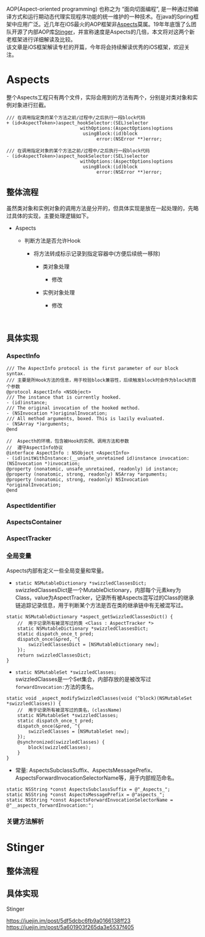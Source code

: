 AOP(Aspect-oriented programming) 也称之为 “面向切面编程”, 是一种通过预编译方式和运行期动态代理实现程序功能的统一维护的一种技术。在java的Spring框架中应用广泛。近几年在iOS最火的AOP框架非[Aspects]()莫属。19年年底饿了么团队开源了内部AOP库[Stinger]()，并宣称速度是Aspects的几倍，本文将对这两个新老框架进行详细解读及比较。  
该文章是iOS框架解读专栏的开篇，今年将会持续解读优秀的iOS框架，欢迎关注。

# Aspects
整个Aspects工程只有两个文件，实际会用到的方法有两个，分别是对类对象和实例对象进行拦截。 
```
/// 在调用指定类的某个方法之前/过程中/之后执行一段block代码
+ (id<AspectToken>)aspect_hookSelector:(SEL)selector
                           withOptions:(AspectOptions)options
                            usingBlock:(id)block
                                 error:(NSError **)error;

/// 在调用指定对象的某个方法之前/过程中/之后执行一段block代码
- (id<AspectToken>)aspect_hookSelector:(SEL)selector
                           withOptions:(AspectOptions)options
                            usingBlock:(id)block
                                 error:(NSError **)error;
```
## 整体流程

虽然类对象和实例对象的调用方法是分开的，但具体实现是放在一起处理的，先略过具体的实现，主要处理逻辑如下。

- Aspects

   - 判断方法是否允许Hook

      - 将方法转成标示记录到指定容器中(方便后续统一移除)

         - 类对象处理

           	- 修改

         - 实例对象处理

           	- 修改

           ​

## 具体实现
### AspectInfo<AspectInfo>
```
/// The AspectInfo protocol is the first parameter of our block syntax.
/// 主要是所Hook方法的信息，用于校验block兼容性，后续触发block时会作为block的首个参数
@protocol AspectInfo <NSObject>
/// The instance that is currently hooked.
- (id)instance;
/// The original invocation of the hooked method.
- (NSInvocation *)originalInvocation;
/// All method arguments, boxed. This is lazily evaluated.
- (NSArray *)arguments;
@end

//  Aspecth的环境，包含被Hook的实例、调用方法和参数
//  遵守AspectInfo协议
@interface AspectInfo : NSObject <AspectInfo>
- (id)initWithInstance:(__unsafe_unretained id)instance invocation:(NSInvocation *)invocation;
@property (nonatomic, unsafe_unretained, readonly) id instance;
@property (nonatomic, strong, readonly) NSArray *arguments;
@property (nonatomic, strong, readonly) NSInvocation *originalInvocation;
@end
```
### AspectIdentifier<AspectToken>
### AspectsContainer
### AspectTracker
### 全局变量
Aspects内部有定义一些全局变量和常量。   

- `static NSMutableDictionary *swizzledClassesDict; `    
swizzledClassesDict是一个MutableDictionary，内部每个元素key为Class，value为AspectTracker，记录所有被Aspects混写过的Class的继承链追踪记录信息，用于判断某个方法是否在类的继承链中有无被混写过。

```
static NSMutableDictionary *aspect_getSwizzledClassesDict() {
    //  用于记录所有被混写过的类 <Class : AspectTracker *>
    static NSMutableDictionary *swizzledClassesDict;
    static dispatch_once_t pred;
    dispatch_once(&pred, ^{
        swizzledClassesDict = [NSMutableDictionary new];
    });
    return swizzledClassesDict;
}
```
- `static NSMutableSet *swizzledClasses;`  
swizzledClasses是一个Set集合，内部存放的是被改写过`forwardInvocation:`方法的类名。

```
static void _aspect_modifySwizzledClasses(void (^block)(NSMutableSet *swizzledClasses)) {
    //  用于记录所有被混写过的类名，(className)
    static NSMutableSet *swizzledClasses;
    static dispatch_once_t pred;
    dispatch_once(&pred, ^{
        swizzledClasses = [NSMutableSet new];
    });
    @synchronized(swizzledClasses) {
        block(swizzledClasses);
    }
}
```
- 常量: AspectsSubclassSuffix、AspectsMessagePrefix、AspectsForwardInvocationSelectorName等，用于内部规范命名。

```
static NSString *const AspectsSubclassSuffix = @"_Aspects_";
static NSString *const AspectsMessagePrefix = @"aspects_";
static NSString *const AspectsForwardInvocationSelectorName = @"__aspects_forwardInvocation:";
```


### 关键方法解析

# Stinger
## 整体流程
## 具体实现


Stinger

https://juejin.im/post/5df5dcbc6fb9a0166138ff23
https://juejin.im/post/5a601903f265da3e5537f405